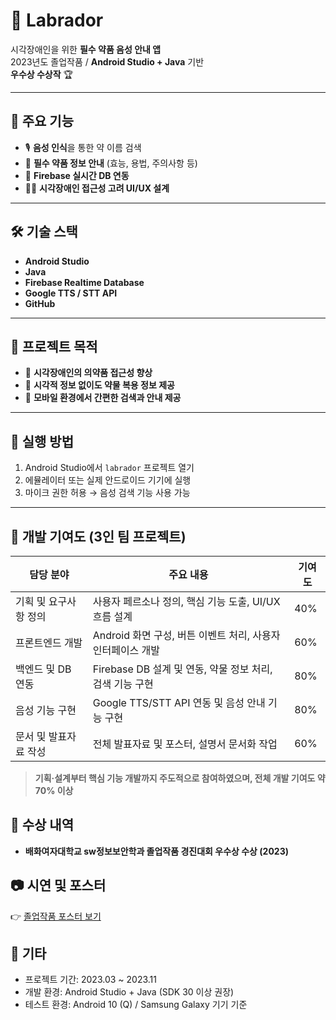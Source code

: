 # 💊 Labrador

시각장애인을 위한 **필수 약품 음성 안내 앱**  
2023년도 졸업작품 / **Android Studio + Java** 기반  
**우수상 수상작** 🏆  

---

## 🚀 주요 기능
- 🎙️ **음성 인식**을 통한 약 이름 검색  
- 📄 **필수 약품 정보 안내** (효능, 용법, 주의사항 등)  
- 🔄 **Firebase 실시간 DB 연동**  
- 🧑‍🦯 **시각장애인 접근성 고려 UI/UX 설계**

---

## 🛠️ 기술 스택
- **Android Studio**  
- **Java**  
- **Firebase Realtime Database**  
- **Google TTS / STT API**  
- **GitHub**

---

## 📌 프로젝트 목적
- 💊 **시각장애인의 의약품 접근성 향상**  
- 🧏 **시각적 정보 없이도 약물 복용 정보 제공**  
- 📲 **모바일 환경에서 간편한 검색과 안내 제공**

---

## 🧪 실행 방법
1. Android Studio에서 `labrador` 프로젝트 열기  
2. 에뮬레이터 또는 실제 안드로이드 기기에 실행  
3. 마이크 권한 허용 → 음성 검색 기능 사용 가능

---

## 👥 개발 기여도 (3인 팀 프로젝트)

| 담당 분야            | 주요 내용                                                           | 기여도 |
|----------------------|---------------------------------------------------------------------|--------|
| 기획 및 요구사항 정의  | 사용자 페르소나 정의, 핵심 기능 도출, UI/UX 흐름 설계                  | 40%    |
| 프론트엔드 개발       | Android 화면 구성, 버튼 이벤트 처리, 사용자 인터페이스 개발             | 60%    |
| 백엔드 및 DB 연동     | Firebase DB 설계 및 연동, 약물 정보 처리, 검색 기능 구현               | 80%    |
| 음성 기능 구현        | Google TTS/STT API 연동 및 음성 안내 기능 구현                        | 80%    |
| 문서 및 발표자료 작성 | 전체 발표자료 및 포스터, 설명서 문서화 작업                             | 60%    |

> **기획·설계부터 핵심 기능 개발까지 주도적으로 참여하였으며, 전체 개발 기여도 약 70% 이상**


## 🏅 수상 내역
- **배화여자대학교 sw정보보안학과 졸업작품 경진대회 우수상 수상 (2023)**  


## 📷 시연 및 포스터  
👉 [졸업작품 포스터 보기](./포스터%20제출.pdf)


## 📎 기타
- 프로젝트 기간: 2023.03 ~ 2023.11  
- 개발 환경: Android Studio + Java (SDK 30 이상 권장)  
- 테스트 환경: Android 10 (Q) / Samsung Galaxy 기기 기준



